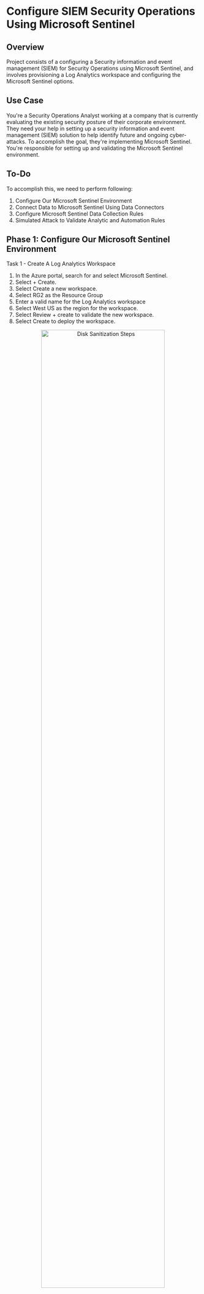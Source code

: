 <h1>Configure SIEM Security Operations Using Microsoft Sentinel</h1>

<h2>Overview</h2>
Project consists of a configuring a Security information and event management (SIEM) for Security Operations using Microsoft Sentinel, and involves provisioning a Log Analytics workspace and configuring the Microsoft Sentinel options. 
<br />


<h2>Use Case</h2>
You're a Security Operations Analyst working at a company that is currently evaluating the existing security posture of their corporate environment. They need your help in setting up a security information and event management (SIEM) solution to help identify future and ongoing cyber-attacks. To accomplish the goal, they're implementing Microsoft Sentinel. You're responsible for setting up and validating the Microsoft Sentinel environment.

<br />

<h2>To-Do </h2>
To accomplish this, we need to perform following:

1.	Configure Our Microsoft Sentinel Environment
2.	Connect Data to Microsoft Sentinel Using Data Connectors
3.	Configure Microsoft Sentinel Data Collection Rules
4.	Simulated Attack to Validate Analytic and Automation Rules

<h2>Phase 1: Configure Our Microsoft Sentinel Environment</h2>

Task 1 - Create A Log Analytics Workspace
1.	In the Azure portal, search for and select Microsoft Sentinel.
2.	Select + Create.
3.	Select Create a new workspace.
4.	Select RG2 as the Resource Group
5.	Enter a valid name for the Log Analytics workspace
6.	Select West US as the region for the workspace.
7.	Select Review + create to validate the new workspace.
8.	Select Create to deploy the workspace.

<p align="center">

<img src="https://i.ibb.co/jkKLjYn/9.png" height="80%" width="80%" alt="Disk Sanitization Steps"/>
<br />
<br />

Task 2 - Deploy Microsoft Sentinel To A Workspace

1.	When the workspace deployment completes, select Refresh to display the new workspace.
2.	Select the workspace you want to add Sentinel to (created in Task 1).
3.	Select Add.

Task 3 - Assign A Microsoft Sentinel Role To A User
1.	Go to the Resource group RG2
2.	Select Access control (IAM).
3.	Select Add and Add role assignment.
4.	In the search bar, search for and select the Microsoft Sentinel Contributor role.
5.	Select Next.
6.	Select the option User, group, or service principal.
7.	Select + Select members.
8.	Search for the Operator1 assigned in your lab instructions
9.	Select the user icon.
10.	Select Select.
11.	Select “Review + assign”.
12.	Select “Review + assign”.

Task 4 - Configure Data Retention
1.	Go to the Log Analytics workspace created in Task 1 step 5.
2.	Select Usage and estimated costs.
3.	Select Data retention.
4.	Change data retention period to 180 days.
5.	Select OK.

<p align="center">

<img src="https://i.ibb.co/vzJSxFZ/12.png" height="80%" width="80%" alt="Disk Sanitization Steps"/>
<br />
<br />
<h2>Phase 2: Connect Data to Microsoft Sentinel Using Data Connectors</h2>

Task 1 - Deploy A Microsoft Sentinel Content Hub Solution
1.	In Microsoft Sentinel, go to the Content management menu section and select Content Hub
2.	Search for and select Windows Security Events
3.	Select the link for View details
4.	Select Windows Security Events plan, and select Create
5.	Select the RG2 resource group that includes the Microsoft Sentinel workspace, and select the Workspace.
6.	Select Next to the Data Connectors tab (solution will deploy 2 data connectors)
7.	Select Next to the Workbooks tab (solution installs workbooks)
8.	Select Next to the Analytics tab (solutions installs analytics rules)
9.	Select Next to the Hunting queries tab (solution instals hunting queries)
10.	Select Review + create
11.	Select Create
12.	Repeat these steps for the Azure Activity and the Microsoft Defender for Cloud solutions.

Task 2 - Set Up The Data Connector For Azure Activity
1.	In Microsoft Sentinel, go to the Content management menu section and select Content Hub.
2.	In the Content hub, filter Status for Installed solutions.
3.	Select the Azure Activity solution and select Manage.
4.	Select the Azure Activity Data connector and select Open connector page.
5.	In the Configuration area under the Instructions tab, scroll down to 2. Connect your subscriptions... and select Launch Azure Policy Assignment Wizard>.
6.	In the Basics tab, select the ellipsis button (…) under Scope and select your subscription from the drop-down list and click Select.
7.	Select the Parameters tab, choose your workspace from the Primary Log Analytics workspace drop-down list.
8.	Select the Remediation tab and select the Create a remediation task checkbox.
9.	Select the Review + Create button to review the configuration.
10.	Select Create to finish.

Task 3 - Set Up The Defender For Cloud Data Connector
1.	In Microsoft Sentinel, go to the Content management menu section and select Content Hub.
2.	In the Content hub, filter Status for Installed solutions.
3.	Select the Microsoft Defender for Cloud solution and select Manage.
4.	Select the Subscription-based Microsoft Defender for Cloud (Legacy) Data connector and select Open connector page
5.	In the Configuration area under the Instructions tab, scroll down to your subscription and move the slider in the Status column to Connected.
6.	Make sure Bi-directional sync is Enabled.

Task 4 - Create An Analytics Rule
1.	In Microsoft Sentinel, go to the Configuration menu section and select Analytics.
2.	In the Rule templates tab, search for Suspicious number of resource creation or deployment activities.
3.	Select the Suspicious number of resource creation or deployment activities and select Create rule.
4.	Leave the defaults on the General tab and select Next: Set rule logic >.
5.	Leave the default Rule query and configure Query scheduling using the table:
6.	Select Next: Incident settings >.
7.	Leave the defaults and select Next: Automated response >.
8.	Leave the defaults and select Next: Review and create >.
9.	Select Save.

Task 5 - Ensure That The Azure Activity Workbook Is Available In My Workbooks
1.	In Microsoft Sentinel, go to the Content management menu section and select Content Hub.
2.	In the Content hub, filter Status for Installed solutions.
3.	Select the Azure Activity solution and select Manage.
4.	Select the Azure Activity workbook checkbox, and then select Configuration.
5.	Select the Azure Activity workbook and select Save.
6.	Choose the Azure Region for your Microsoft Sentinel workspace.




<h2>Phase 3: Configure Microsoft Sentinel Data Collection Rules</h2>

Task 1 - Configure Data Collection Rules (DCRs) In Microsoft Sentinel
1.	In Microsoft Sentinel, go to the Configuration menu section and select Data connectors
2.	Search for and select Windows Security Events via AMA
3.	Select Open connector page
4.	In the Configuration area, select +Create data collection rule
5.	On the Basics tab enter a Rule Name
6.	On the Resources tab expand your subscription and the RG1 resource group in the Scope column
7.	Select VM1, and then select Next: Collect >
8.	On the Collect tab leave the default of All Security Events
9.	Select Next: Review + create >, then select Create

Task 2 - Create A Near Real-Time (NRT) Query Detection
1.	In Microsoft Sentinel, go to the Configuration menu section and select Analytics
2.	Select + Create, and NRT query rule (Preview)
3.	Enter a Name for the rule and select Privilege Escalation from Tactics and techniques.
4.	Select Next: Set rule logic >
5.	Enter the KQL query into the Rule queryform
6.	Select Next: Incident settings >, and select Next: Automated response >
7.	Select Next: Review + Create
8.	When validation is complete select Save

Task 3 - Configure Automation In Microsoft Sentinel
1.	In Microsoft Sentinel, go to the Configuration menu section and select Automation
2.	Select + Create, and Automation rule
3.	Enter an Automation rule name, and select Assign owner from Actions
4.	Assign Operator1 as the owner.
5.	Select Apply

<h2>Phase 4: Simulated Attack to Validate Analytic and Automation Rules</h2>

Task 1 - Perform A Simulated Privilege Escalation Attack
1.	Locate and select the vm1 virtual machine in Azure and scroll down the menu items to Operations and select Run command
2.	On the Run command pane, select RunPowerShellScript
3.	Copy the commands below to simulate the creation of an Admin account into the PowerShell Script form and select Run
4.	In the Output window you should see The command completed successfully three times

Task 2 - Verify An Incident Is Created From The Simulated Attack
1.	In Microsoft Sentinel, go to the Threat management menu section and select Incidents
2.	You should see an incident that matches the Severity and Title you configured in the NRT rule you created
3.	Select the Incident and the detail pane opens
4.	The Owner assignment should be Operator1, created from the Automation rule, and the Tactics and techniques should be Privilege Escalation (from the NRT rule)
5.	Select View full details to see all the Incident management capabilities and Incident actions



<!--
 ```diff
- text in red
+ text in green
! text in orange
# text in gray
@@ text in purple (and bold)@@
```
--!>
